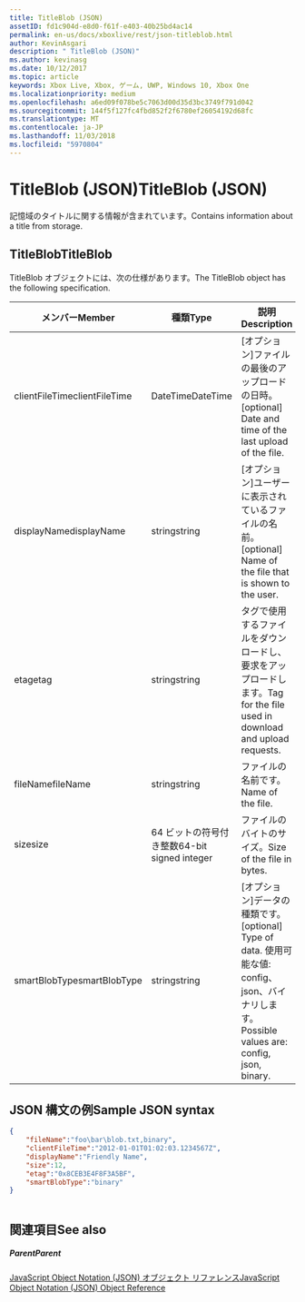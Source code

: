 ```yaml
---
title: TitleBlob (JSON)
assetID: fd1c904d-e8d0-f61f-e403-40b25bd4ac14
permalink: en-us/docs/xboxlive/rest/json-titleblob.html
author: KevinAsgari
description: " TitleBlob (JSON)"
ms.author: kevinasg
ms.date: 10/12/2017
ms.topic: article
keywords: Xbox Live, Xbox, ゲーム, UWP, Windows 10, Xbox One
ms.localizationpriority: medium
ms.openlocfilehash: a6ed09f078be5c7063d00d35d3bc3749f791d042
ms.sourcegitcommit: 144f5f127fc4fbd852f2f6780ef26054192d68fc
ms.translationtype: MT
ms.contentlocale: ja-JP
ms.lasthandoff: 11/03/2018
ms.locfileid: "5970804"
---
```

# <a name="titleblob-json"></a><span data-ttu-id="f57c9-104">TitleBlob (JSON)</span><span class="sxs-lookup"><span data-stu-id="f57c9-104">TitleBlob (JSON)</span></span>
<span data-ttu-id="f57c9-105">記憶域のタイトルに関する情報が含まれています。</span><span class="sxs-lookup"><span data-stu-id="f57c9-105">Contains information about a title from storage.</span></span> 
<a id="ID4EP"></a>

 
## <a name="titleblob"></a><span data-ttu-id="f57c9-106">TitleBlob</span><span class="sxs-lookup"><span data-stu-id="f57c9-106">TitleBlob</span></span>
 
<span data-ttu-id="f57c9-107">TitleBlob オブジェクトには、次の仕様があります。</span><span class="sxs-lookup"><span data-stu-id="f57c9-107">The TitleBlob object has the following specification.</span></span>
 
| <span data-ttu-id="f57c9-108">メンバー</span><span class="sxs-lookup"><span data-stu-id="f57c9-108">Member</span></span>| <span data-ttu-id="f57c9-109">種類</span><span class="sxs-lookup"><span data-stu-id="f57c9-109">Type</span></span>| <span data-ttu-id="f57c9-110">説明</span><span class="sxs-lookup"><span data-stu-id="f57c9-110">Description</span></span>| 
| --- | --- | --- | 
| <span data-ttu-id="f57c9-111">clientFileTime</span><span class="sxs-lookup"><span data-stu-id="f57c9-111">clientFileTime</span></span>| <span data-ttu-id="f57c9-112">DateTime</span><span class="sxs-lookup"><span data-stu-id="f57c9-112">DateTime</span></span>| <span data-ttu-id="f57c9-113">[オプション]ファイルの最後のアップロードの日時。</span><span class="sxs-lookup"><span data-stu-id="f57c9-113">[optional] Date and time of the last upload of the file.</span></span>| 
| <span data-ttu-id="f57c9-114">displayName</span><span class="sxs-lookup"><span data-stu-id="f57c9-114">displayName</span></span>| <span data-ttu-id="f57c9-115">string</span><span class="sxs-lookup"><span data-stu-id="f57c9-115">string</span></span>| <span data-ttu-id="f57c9-116">[オプション]ユーザーに表示されているファイルの名前。</span><span class="sxs-lookup"><span data-stu-id="f57c9-116">[optional] Name of the file that is shown to the user.</span></span>| 
| <span data-ttu-id="f57c9-117">etag</span><span class="sxs-lookup"><span data-stu-id="f57c9-117">etag</span></span>| <span data-ttu-id="f57c9-118">string</span><span class="sxs-lookup"><span data-stu-id="f57c9-118">string</span></span>| <span data-ttu-id="f57c9-119">タグで使用するファイルをダウンロードし、要求をアップロードします。</span><span class="sxs-lookup"><span data-stu-id="f57c9-119">Tag for the file used in download and upload requests.</span></span>| 
| <span data-ttu-id="f57c9-120">fileName</span><span class="sxs-lookup"><span data-stu-id="f57c9-120">fileName</span></span>| <span data-ttu-id="f57c9-121">string</span><span class="sxs-lookup"><span data-stu-id="f57c9-121">string</span></span>| <span data-ttu-id="f57c9-122">ファイルの名前です。</span><span class="sxs-lookup"><span data-stu-id="f57c9-122">Name of the file.</span></span>| 
| <span data-ttu-id="f57c9-123">size</span><span class="sxs-lookup"><span data-stu-id="f57c9-123">size</span></span>| <span data-ttu-id="f57c9-124">64 ビットの符号付き整数</span><span class="sxs-lookup"><span data-stu-id="f57c9-124">64-bit signed integer</span></span>| <span data-ttu-id="f57c9-125">ファイルのバイトのサイズ。</span><span class="sxs-lookup"><span data-stu-id="f57c9-125">Size of the file in bytes.</span></span>| 
| <span data-ttu-id="f57c9-126">smartBlobType</span><span class="sxs-lookup"><span data-stu-id="f57c9-126">smartBlobType</span></span>| <span data-ttu-id="f57c9-127">string</span><span class="sxs-lookup"><span data-stu-id="f57c9-127">string</span></span>| <span data-ttu-id="f57c9-128">[オプション]データの種類です。</span><span class="sxs-lookup"><span data-stu-id="f57c9-128">[optional] Type of data.</span></span> <span data-ttu-id="f57c9-129">使用可能な値: config、json、バイナリします。</span><span class="sxs-lookup"><span data-stu-id="f57c9-129">Possible values are: config, json, binary.</span></span>| 
  
<a id="ID4E6C"></a>

 
## <a name="sample-json-syntax"></a><span data-ttu-id="f57c9-130">JSON 構文の例</span><span class="sxs-lookup"><span data-stu-id="f57c9-130">Sample JSON syntax</span></span>
 

```json
{
    "fileName":"foo\bar\blob.txt,binary",
    "clientFileTime":"2012-01-01T01:02:03.1234567Z",
    "displayName":"Friendly Name",
    "size":12,
    "etag":"0x8CEB3E4F8F3A5BF",
    "smartBlobType":"binary"
}
      
```

  
<a id="ID4EID"></a>

 
## <a name="see-also"></a><span data-ttu-id="f57c9-131">関連項目</span><span class="sxs-lookup"><span data-stu-id="f57c9-131">See also</span></span>
 
<a id="ID4EKD"></a>

 
##### <a name="parent"></a><span data-ttu-id="f57c9-132">Parent</span><span class="sxs-lookup"><span data-stu-id="f57c9-132">Parent</span></span> 

[<span data-ttu-id="f57c9-133">JavaScript Object Notation (JSON) オブジェクト リファレンス</span><span class="sxs-lookup"><span data-stu-id="f57c9-133">JavaScript Object Notation (JSON) Object Reference</span></span>](atoc-xboxlivews-reference-json.md)

   